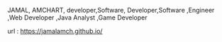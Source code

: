JAMAL, AMCHART, developer,Software, Developer,Software ,Engineer ,Web Developer ,Java Analyst ,Game Developer

url : https://jamalamch.github.io/
